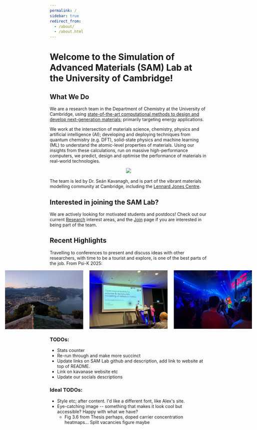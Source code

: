 ```yaml
---
permalink: /
sidebar: true
redirect_from: 
  - /about/
  - /about.html
---
```


<style>
body {
    background-image: url('/images/Faded_AgBiS2_15pct_NC_Cover_Image.jpg');
    background-size: cover;
    background-position: center;
    background-repeat: no-repeat;
    background-attachment: fixed;
    position: relative;
}
</style>

# Welcome to the **Simulation of Advanced Materials** (SAM) Lab at the University of Cambridge!

## What We Do
We are a research team in the Department of Chemistry at the University of Cambridge, using <u>state-of-the-art computational methods to design and develop next-generation materials</u>; primarily targeting energy applications. 

We work at the intersection of materials science, chemistry, physics and artificial intelligence (AI); developing and deploying techniques from quantum chemistry (e.g. DFT), solid-state physics and machine learning (ML) to understand the atomic-level properties of materials.
Using our insights from these calculations, run on massive high-performance computers, we predict, design and optimise the performance of materials in real-world technologies. 

<div style="text-align: center; margin-bottom: 10px;">
  <img width="700" src="/images/SAM_Lab_Summary.png">
</div>

The team is led by Dr. Seán Kavanagh, and is part of the vibrant materials modelling community at Cambridge, including the [Lennard Jones Centre](https://ljc.group.cam.ac.uk/).

## Interested in joining the SAM Lab?
We are actively looking for motivated students and postdocs! 
Check out our current [Research](Research) interest areas, and the [Join](Join) page if you are interested in being part of the team.

<!-- <br>
<a href="https://doi.org/10.1039/D1SC03775G">
  <img align="left" width="375" src="/images/Chem_Sci_Cover.png">
</a>
<a href="https://doi.org/10.1039/D1MH00764E">
  <img align="right" width="375" src="/images/MH_Cover.png">
</a> -->

## Recent Highlights
Travelling to conferences to present and discuss ideas with other researchers, with time to be a tourist and explore, is one of the best parts of the job. From Psi-K 2025:

<div style="display: flex; justify-content: center; align-items: flex-start; gap: 20px; margin-bottom: 20px;">
  <img style="display: block;" width="250" src="/images/PsiK_2025_Lugano.jpg" alt="PsiK 2025 Lugano">
  <img style="display: block;" width="250" src="/images/PsiK_2025_CECI.jpeg" alt="PsiK 2025 CECI">
  <img style="display: block;" width="250" src="/images/PsiK_2025_Party.jpeg" alt="PsiK 2025 Party">
</div>


### TODOs:
- Stats counter
- Re-run through and make more succinct
- Update links on SAM Lab github and description, add link to website at top of README.
- Link on kavanase website etc
- Update our socials descriptions

### Ideal TODOs:
- Style etc; after content. I'd like a different font, like Alex's site.
- Eye-catching image -- something that makes it look cool but accessible? Happy with what we have?
  - Fig 3.6 from Thesis perhaps, doped carrier concentration heatmaps... Split vacancies figure maybe
